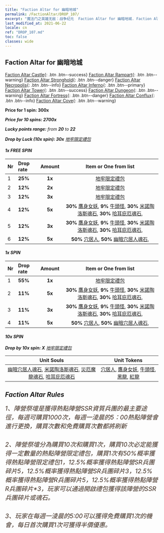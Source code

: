 ```yaml
---
title: "Faction Altar for 幽暗地城"
permalink: /FactionAltar/DROP_107/
excerpt: "魔法门之英雄无敌：战争纪元  Faction Altar for 幽暗地城. Faction Altar is the primary method for obtaining SSR units from the popular faction. Limited to 1,000 purchases each week. The popular faction changes at 05:00 every Monday. Purchase attempts and free purchase attempts will also reset then."
last_modified_at: 2021-06-22
locale: cn
ref: "DROP_107.md"
toc: false
classes: wide
---
```


##  Faction Altar for **幽暗地城**

  [Faction Altar Castle](/cn/FactionAltar/DROP_101/){: .btn .btn--success} [Faction Altar Rampart](/cn/FactionAltar/DROP_102/){: .btn .btn--warning} [Faction Altar Stronghold](/cn/FactionAltar/DROP_103/){: .btn .btn--danger} [Faction Altar Necropolis](/cn/FactionAltar/DROP_104/){: .btn .btn--info} [Faction Altar Inferno](/cn/FactionAltar/DROP_105/){: .btn .btn--primary} [Faction Altar Tower](/cn/FactionAltar/DROP_106/){: .btn .btn--success} [Faction Altar Dungeon](/cn/FactionAltar/DROP_107/){: .btn .btn--warning} [Faction Altar Fortress](/cn/FactionAltar/DROP_108/){: .btn .btn--danger} [Faction Altar Conflux](/cn/FactionAltar/DROP_109/){: .btn .btn--info} [Faction Altar Cove](/cn/FactionAltar/DROP_112/){: .btn .btn--warning} 

  **Price for 1 spin: 300x** <i class="fas fa-gem"/>

  **Price for 10 spins: 2700x** <i class="fas fa-gem"/>

  **Lucky points range:** from **20** to **22**

  **Drop by Luck (10x spin): 30x** [地牢限定禮包](/cn/Items/con_2107/)

####  1x FREE SPIN 

  |    Nr    |  Drop rate  |  Amount   |   Item or One from list  |
  |:---------|:------------|:---------:|:------------------------:|
  | 1 | **25%** | **1x** | [地牢限定禮包](/cn/Items/con_2107/) |
  | 2 | **12%** | **2x** | [地牢限定禮包](/cn/Items/con_2107/) |
  | 3 | **12%** | **3x** | [地牢限定禮包](/cn/Items/con_2107/) |
  | 4 | **12%** | **5x** |  **30%** [鷹身女妖](/cn/Items/unt_245/),  **9%** [牛頭怪](/cn/Items/unt_248/),  **30%** [米諾陶洛斯魂石](/cn/Items/unt_332/),  **30%** [哈耳庇厄魂石](/cn/Items/unt_329/),  |
  | 5 | **12%** | **3x** |  **30%** [鷹身女妖](/cn/Items/unt_245/),  **9%** [牛頭怪](/cn/Items/unt_248/),  **30%** [米諾陶洛斯魂石](/cn/Items/unt_332/),  **30%** [哈耳庇厄魂石](/cn/Items/unt_329/),  |
  | 6 | **12%** | **5x** |  **50%** [穴居人](/cn/Items/unt_244/),  **50%** [幽暗穴居人魂石](/cn/Items/unt_328/),  |


####  1x SPIN 

  |    Nr    |  Drop rate  |  Amount   |   Item or One from list  |
  |:---------|:------------|:---------:|:------------------------:|
  | 1 | **55%** | **1x** | [地牢限定禮包](/cn/Items/con_2107/) |
  | 2 | **11%** | **5x** |  **30%** [鷹身女妖](/cn/Items/unt_245/),  **9%** [牛頭怪](/cn/Items/unt_248/),  **30%** [米諾陶洛斯魂石](/cn/Items/unt_332/),  **30%** [哈耳庇厄魂石](/cn/Items/unt_329/),  |
  | 3 | **11%** | **3x** |  **30%** [鷹身女妖](/cn/Items/unt_245/),  **9%** [牛頭怪](/cn/Items/unt_248/),  **30%** [米諾陶洛斯魂石](/cn/Items/unt_332/),  **30%** [哈耳庇厄魂石](/cn/Items/unt_329/),  |
  | 4 | **11%** | **5x** |  **50%** [穴居人](/cn/Items/unt_244/),  **50%** [幽暗穴居人魂石](/cn/Items/unt_328/),  |


####  10x SPIN 

  **Drop by 10x spin: X** [地牢限定禮包](/cn/Items/con_2107/)

  |    Unit Souls    |  Unit Tokens  |
  |:----------------:|:-------------:|
  | [幽暗穴居人魂石](/cn/Items/unt_328/), [米諾陶洛斯魂石](/cn/Items/unt_332/), [災厄魔龍魂石](/cn/Items/unt_334/), [哈耳庇厄魂石](/cn/Items/unt_329/) | [穴居人](/cn/Items/unt_244/), [鷹身女妖](/cn/Items/unt_245/), [牛頭怪](/cn/Items/unt_248/), [黑龍](/cn/Items/unt_250/), [紅龍](/cn/Items/unt_251/) |



## Faction Altar Rules

  <span style="color: #3c2a1e;font-size:20px">1、陣營祭壇是獲得熱點陣營SSR資質兵團的最主要途徑，每週可購買1000次，每週一淩晨的5：00熱點陣營會進行更換，購買次數和免費購買次數都將刷新</span><br/>

<br/>  <span style="color: #3c2a1e;font-size:20px">2、陣營祭壇分為購買10次和購買1次，購買10次必定能獲得一定數量的熱點陣營限定禮包，購買1次有50%概率獲得熱點陣營限定禮包*1，12.5%概率獲得熱點陣營SR兵團碎片*5，12.5%概率獲得熱點陣營SR兵團碎片*3，12.5%概率獲得熱點陣營R兵團碎片*5，12.5%概率獲得熱點陣營R兵團碎片*3，玩家可以通過開啟禮包獲得該陣營的SSR兵團碎片或魂石。</span>

<br/>  <span style="color: #3c2a1e;font-size:20px">3、玩家在每週一淩晨的5:00可以獲得免費購買1次的機會，每日首次購買1次可獲得半價優惠。</span><br/>

<br/>